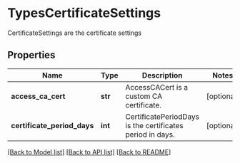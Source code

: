 # TypesCertificateSettings

CertificateSettings are the certificate settings

## Properties
Name | Type | Description | Notes
------------ | ------------- | ------------- | -------------
**access_ca_cert** | **str** | AccessCACert is a custom CA certificate.  | [optional] 
**certificate_period_days** | **int** | CertificatePeriodDays is the certificates period in days.  | [optional] 

[[Back to Model list]](../README.md#documentation-for-models) [[Back to API list]](../README.md#documentation-for-api-endpoints) [[Back to README]](../README.md)


